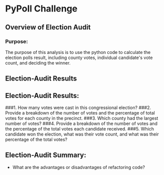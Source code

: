# PyPoll Challenge

## Overview of Election Audit

### Purpose:
The purpose of this analysis is to use the python code to calculate the election polls result, including county votes, individual candidate's vote count, and deciding the winner. 

## Election-Audit Results

## Election-Audit Results:
###1. How many votes were cast in this congressional election?
###2. Provide a breakdown of the number of votes and the percentage of total votes for each county in the precinct.
###3. Which county had the largest number of votes?
###4. Provide a breakdown of the number of votes and the percentage of the total votes each candidate received.
###5. Which candidate won the election, what was their vote count, and what was their percentage of the total votes?


## Election-Audit Summary:

- What are the advantages or disadvantages of refactoring code?

